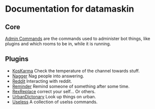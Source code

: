 # Documentation for datamaskin

## Core
[Admin Commands](/datamaskin/admin-commands) are the commands used to
administer bot things, like plugins and which rooms to be in, while it
is running.

## Plugins

- [KosKarma](/datamaskin/kos-karma) Check the temperature of the channel towards stuff.
- [Nagger](/datamaskin/nagger) Nag people into answering.
- [Reddit](/datamaskin/reddit) Interacting with reddit.
- [Reminder](/datamaskin/reminder) Remind someone of something after some time.
- [RexReplace](/datamaskin/rex-replace) correct your self... Or others.
- [UrbanDictonary](/datamaskin/urban-dictionary) Look up things on urban.
- [Useless](/datamaskin/useless) A collection of uselss commands.
